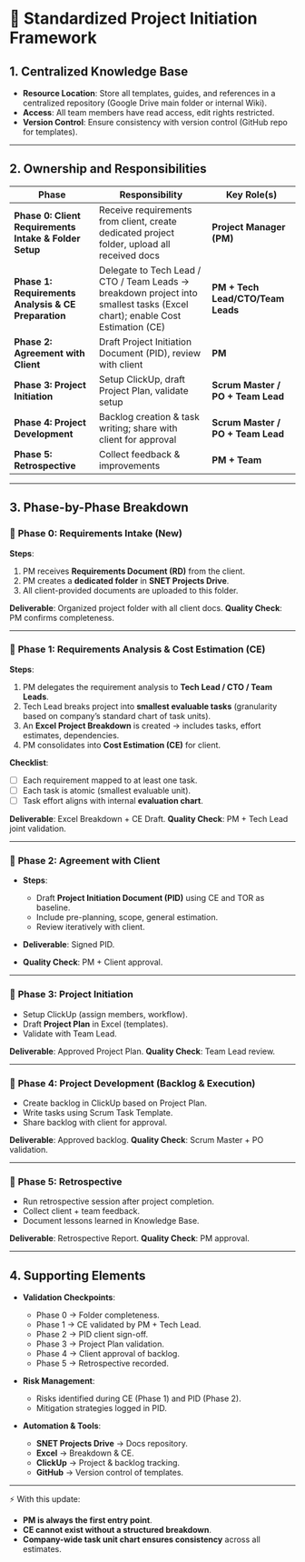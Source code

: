 # 📑 Standardized Project Initiation Framework

## 1. Centralized Knowledge Base

* **Resource Location**: Store all templates, guides, and references in a centralized repository (Google Drive main folder or internal Wiki).
* **Access**: All team members have read access, edit rights restricted.
* **Version Control**: Ensure consistency with version control (GitHub repo for templates).

---

## 2. Ownership and Responsibilities

| Phase                                                  | Responsibility                                                                                                              | Key Role(s)                       |
| ------------------------------------------------------ | --------------------------------------------------------------------------------------------------------------------------- | --------------------------------- |
| **Phase 0: Client Requirements Intake & Folder Setup** | Receive requirements from client, create dedicated project folder, upload all received docs                                 | **Project Manager (PM)**          |
| **Phase 1: Requirements Analysis & CE Preparation**    | Delegate to Tech Lead / CTO / Team Leads → breakdown project into smallest tasks (Excel chart); enable Cost Estimation (CE) | **PM + Tech Lead/CTO/Team Leads** |
| **Phase 2: Agreement with Client**                     | Draft Project Initiation Document (PID), review with client                                                                 | **PM**                            |
| **Phase 3: Project Initiation**                        | Setup ClickUp, draft Project Plan, validate setup                                                                           | **Scrum Master / PO + Team Lead** |
| **Phase 4: Project Development**                       | Backlog creation & task writing; share with client for approval                                                             | **Scrum Master / PO + Team Lead** |
| **Phase 5: Retrospective**                             | Collect feedback & improvements                                                                                             | **PM + Team**                     |

---

## 3. Phase-by-Phase Breakdown

### 🔹 **Phase 0: Requirements Intake (New)**

**Steps**:

1. PM receives **Requirements Document (RD)** from the client.
2. PM creates a **dedicated folder** in **SNET Projects Drive**.
3. All client-provided documents are uploaded to this folder.

**Deliverable**: Organized project folder with all client docs.
**Quality Check**: PM confirms completeness.

---

### 🔹 **Phase 1: Requirements Analysis & Cost Estimation (CE)**

**Steps**:

1. PM delegates the requirement analysis to **Tech Lead / CTO / Team Leads**.
2. Tech Lead breaks project into **smallest evaluable tasks** (granularity based on company’s standard chart of task units).
3. An **Excel Project Breakdown** is created → includes tasks, effort estimates, dependencies.
4. PM consolidates into **Cost Estimation (CE)** for client.

**Checklist**:

* [ ] Each requirement mapped to at least one task.
* [ ] Each task is atomic (smallest evaluable unit).
* [ ] Task effort aligns with internal **evaluation chart**.

**Deliverable**: Excel Breakdown + CE Draft.
**Quality Check**: PM + Tech Lead joint validation.

---

### 🔹 **Phase 2: Agreement with Client**

* **Steps**:

  * Draft **Project Initiation Document (PID)** using CE and TOR as baseline.
  * Include pre-planning, scope, general estimation.
  * Review iteratively with client.

* **Deliverable**: Signed PID.

* **Quality Check**: PM + Client approval.

---

### 🔹 **Phase 3: Project Initiation**

* Setup ClickUp (assign members, workflow).
* Draft **Project Plan** in Excel (templates).
* Validate with Team Lead.

**Deliverable**: Approved Project Plan.
**Quality Check**: Team Lead review.

---

### 🔹 **Phase 4: Project Development (Backlog & Execution)**

* Create backlog in ClickUp based on Project Plan.
* Write tasks using Scrum Task Template.
* Share backlog with client for approval.

**Deliverable**: Approved backlog.
**Quality Check**: Scrum Master + PO validation.

---

### 🔹 **Phase 5: Retrospective**

* Run retrospective session after project completion.
* Collect client + team feedback.
* Document lessons learned in Knowledge Base.

**Deliverable**: Retrospective Report.
**Quality Check**: PM approval.

---

## 4. Supporting Elements

* **Validation Checkpoints**:

  * Phase 0 → Folder completeness.
  * Phase 1 → CE validated by PM + Tech Lead.
  * Phase 2 → PID client sign-off.
  * Phase 3 → Project Plan validation.
  * Phase 4 → Client approval of backlog.
  * Phase 5 → Retrospective recorded.

* **Risk Management**:

  * Risks identified during CE (Phase 1) and PID (Phase 2).
  * Mitigation strategies logged in PID.

* **Automation & Tools**:

  * **SNET Projects Drive** → Docs repository.
  * **Excel** → Breakdown & CE.
  * **ClickUp** → Project & backlog tracking.
  * **GitHub** → Version control of templates.

---

⚡ With this update:

* **PM is always the first entry point**.
* **CE cannot exist without a structured breakdown**.
* **Company-wide task unit chart ensures consistency** across all estimates.


